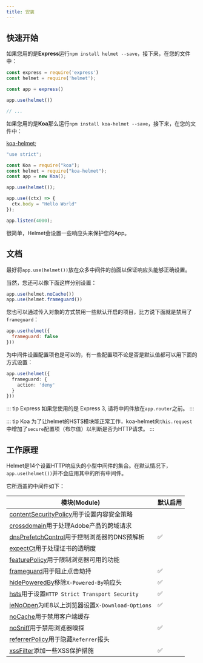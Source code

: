 ```yaml
---
title: 安装
---
```


## 快速开始

如果您用的是**Express**运行`npm install helmet --save`，接下来，在您的文件中：

```js
const express = require('express')
const helmet = require('helmet'); 

const app = express()

app.use(helmet())

// ...
```

如果您用的是**Koa**那么运行`npm install koa-helmet --save`，接下来，在您的文件中：

[koa-helmet](https://github.com/venables/koa-helmet);
```js
"use strict";

const Koa = require("koa");
const helmet = require("koa-helmet");
const app = new Koa();

app.use(helmet());

app.use((ctx) => {
  ctx.body = "Hello World"
});

app.listen(4000);
```

很简单，Helmet会设置一些响应头来保护您的App。

## 文档

最好将`app.use(helmet())`放在众多中间件的前面以保证响应头能够正确设置。

当然，您还可以像下面这样分别设置：

```js
app.use(helmet.noCache())
app.use(helmet.frameguard())
```

您也可以通过传入对象的方式禁用一些默认开启的项目，比方说下面就是禁用了`frameguard`：

```js
app.use(helmet({
  frameguard: false
}))
```

为中间件设置配置项也是可以的，有一些配置项不论是否是默认值都可以用下面的方式设置：

```ts
app.use(helmet({
  frameguard: {
    action: 'deny'
  }
}))
```

::: tip Express
如果您使用的是 Express 3, 请将中间件放在`app.router`之前。
:::

::: tip Koa
为了让helmet的HSTS模块能正常工作，koa-helmet向`this.request`中增加了`secure`配置项（布尔值）以判断是否为HTTP请求。
:::

## 工作原理

Helmet是14个设置HTTP响应头的小型中间件的集合。在默认情况下，`app.use(helmet())`并不会应用其中的所有中间件。

它所涵盖的中间件如下：

| 模块(Module) | 默认启用 |
|-----------|---------|
| [contentSecurityPolicy](/routes/middleware/content-security-policy.html)用于设置内容安全策略 ||  
| [crossdomain](/routes/middleware/crossdomain.html)用于处理Adobe产品的跨域请求 ||
| [dnsPrefetchControl](/routes/middleware/dns-prefetch-control.html)用于控制浏览器的DNS预解析 |✅|
| [expectCt](/routes/middleware/expect-ct.html)用于处理证书的透明度 ||
| [featurePolicy](/routes/middleware/feature-policy.html)用于限制浏览器可用的功能 ||
| [frameguard](/routes/middleware/frameguard.html)用于阻止点击劫持 |✅|
| [hidePoweredBy](/routes/middleware/hide-powered-by.html)移除`X-Powered-By`响应头 |✅|
| [hsts](/routes/middleware/hsts.html)用于设置`HTTP Strict Transport Security` |✅|
| [ieNoOpen](/routes/middleware/ie-no-open.html)为IE8以上浏览器设置`X-Download-Options` |✅|
| [noCache](/routes/middleware/no-cache.html)用于禁用客户端缓存 ||
| [noSniff](/routes/middleware/no-sniff.html)用于禁用浏览器嗅探 |✅|
| [referrerPolicy](/routes/middleware/referrer-policy.html)用于隐藏`Referrer`报头 ||
| [xssFilter](/routes/middleware/xss-filter.html)添加一些XSS保护措施 |✅|